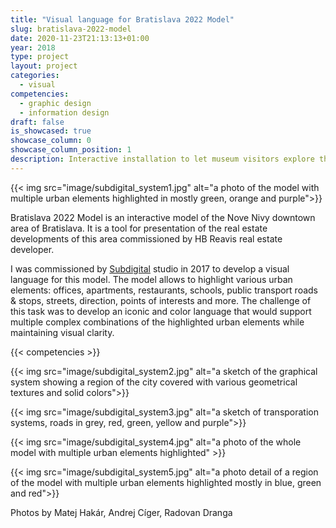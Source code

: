 ```yaml
---
title: "Visual language for Bratislava 2022 Model"
slug: bratislava-2022-model
date: 2020-11-23T21:13:13+01:00
year: 2018
type: project
layout: project
categories:
  - visual
competencies:
  - graphic design
  - information design
draft: false
is_showcased: true
showcase_column: 0
showcase_column_position: 1
description: Interactive installation to let museum visitors explore the long tail
---
```


{{< img src="image/subdigital_system1.jpg" alt="a photo of the model with multiple urban elements highlighted in mostly green, orange and purple">}}

Bratislava 2022 Model is an interactive model of the Nove Nivy downtown area of Bratislava. It is a tool for presentation of the real estate developments of this area commissioned by HB Reavis real estate developer.

I was commissioned by [Subdigital](https://www.sub.digital/project02/) studio in 2017 to develop a visual language for this model. The model allows to highlight various urban elements: offices, apartments, restaurants, schools, public transport roads & stops, streets, direction, points of interests and more. The challenge of this task was to develop an iconic and color language that would support multiple complex combinations of the highlighted urban elements while maintaining visual clarity. 

{{< competencies >}}

{{< img src="image/subdigital_system2.jpg" alt="a sketch of the graphical system showing a region of the city covered with various geometrical textures and solid colors">}}

{{< img src="image/subdigital_system3.jpg" alt="a sketch of transporation systems, roads in grey, red, green, yellow and purple">}}

{{< img src="image/subdigital_system4.jpg" alt="a photo of the whole model with multiple urban elements highlighted" >}}

{{< img src="image/subdigital_system5.jpg" alt="a photo detail of a region of the model with multiple urban elements highlighted mostly in blue, green and red">}}

Photos by Matej Hakár, Andrej Cíger, Radovan Dranga 
